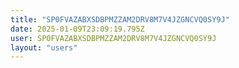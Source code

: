 ```yaml
---
title: "SP0FVAZABXSDBPMZZAM2DRV8M7V4JZGNCVQ0SY9J"
date: 2025-01-09T23:09:19.795Z
user: SP0FVAZABXSDBPMZZAM2DRV8M7V4JZGNCVQ0SY9J
layout: "users"
---
```

    